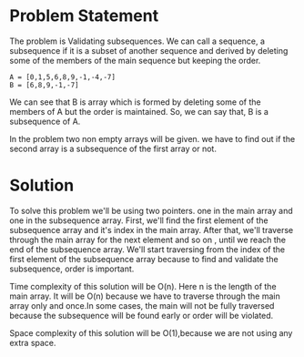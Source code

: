 # Problem Statement

The problem is Validating subsequences.
We can call a sequence, a subsequence if it is a subset of another sequence and derived by deleting some of the members of the main sequence but keeping the order.

```
A = [0,1,5,6,8,9,-1,-4,-7]
B = [6,8,9,-1,-7]
```

We can see that B is array which is formed by deleting some of the members of A but the order is maintained. So, we can say that, B is a subsequence of A.

In the problem two non empty arrays will be given. we have to find out if the second array is a subsequence of the first array or not.

# Solution

To solve this problem we'll be using two pointers. one in the main array and one in the subsequence array. First, we'll find the first element of the subsequence array and it's index in the main array. After that, we'll traverse through the main array for the next element and so on , until we reach the end of the subsequence array. We'll start traversing from the index of the first element of the subsequence array because to find and validate the subsequence, order is important.

Time complexity of this solution will be O(n). Here n is the length of the main array. It will be O(n) because we have to traverse through the main array only and once.In some cases, the main will not be fully traversed because the subsequence will be found early or order will be violated.

Space complexity of this solution will be O(1),because we are not using any extra space.

